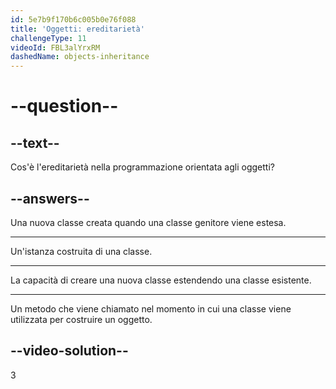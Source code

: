 ```yaml
---
id: 5e7b9f170b6c005b0e76f088
title: 'Oggetti: ereditarietà'
challengeType: 11
videoId: FBL3alYrxRM
dashedName: objects-inheritance
---
```


# --question--

## --text--

Cos'è l'ereditarietà nella programmazione orientata agli oggetti?

## --answers--

Una nuova classe creata quando una classe genitore viene estesa.

---

Un'istanza costruita di una classe.

---

La capacità di creare una nuova classe estendendo una classe esistente.

---

Un metodo che viene chiamato nel momento in cui una classe viene utilizzata per costruire un oggetto.

## --video-solution--

3

